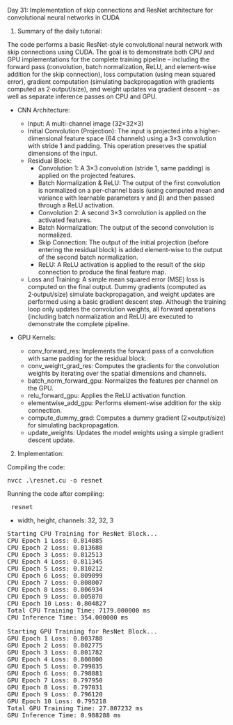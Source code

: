 Day 31: Implementation of skip connections and ResNet architecture for convolutional neural networks in CUDA

1) Summary of the daily tutorial:

The code performs a basic ResNet-style convolutional neural network with skip connections using CUDA. The goal is to demonstrate both CPU and GPU implementations for the complete training pipeline – including the forward pass (convolution, batch normalization, ReLU, and element-wise addition for the skip connection), loss computation (using mean squared error), gradient computation (simulating backpropagation with gradients computed as 2·output/size), and weight updates via gradient descent – as well as separate inference passes on CPU and GPU.

- CNN Architecture:
    - Input: A multi-channel image (32×32×3)
    - Initial Convolution (Projection): The input is projected into a higher-dimensional feature space (64 channels) using a 3×3 convolution with stride 1 and padding. This operation preserves the spatial dimensions of the input.
    - Residual Block:
        - Convolution 1: A 3×3 convolution (stride 1, same padding) is applied on the projected features.
        - Batch Normalization & ReLU: The output of the first convolution is normalized on a per-channel basis (using computed mean and variance with learnable parameters γ and β) and then passed through a ReLU activation.
        - Convolution 2: A second 3×3 convolution is applied on the activated features.
        - Batch Normalization: The output of the second convolution is normalized.
        - Skip Connection: The output of the initial projection (before entering the residual block) is added element-wise to the output of the second batch normalization.
        - ReLU: A ReLU activation is applied to the result of the skip connection to produce the final feature map.
    - Loss and Training: A simple mean squared error (MSE) loss is computed on the final output. Dummy gradients (computed as 2·output/size) simulate backpropagation, and weight updates are performed using a basic gradient descent step. Although the training loop only updates the convolution weights, all forward operations (including batch normalization and ReLU) are executed to demonstrate the complete pipeline.

- GPU Kernels:
    - conv_forward_res: Implements the forward pass of a convolution with same padding for the residual block.
    - conv_weight_grad_res: Computes the gradients for the convolution weights by iterating over the spatial dimensions and channels.
    - batch_norm_forward_gpu: Normalizes the features per channel on the GPU.
    - relu_forward_gpu: Applies the ReLU activation function.
    - elementwise_add_gpu: Performs element-wise addition for the skip connection.
    - compute_dummy_grad: Computes a dummy gradient (2×output/size) for simulating backpropagation.
    - update_weights: Updates the model weights using a simple gradient descent update.

2) Implementation:

Compiling the code:  

<pre>nvcc .\resnet.cu -o resnet</pre>

Running the code after compiling: 

<pre> resnet </pre>

- width, height, channels: 32, 32, 3  

<pre>Starting CPU Training for ResNet Block...
CPU Epoch 1 Loss: 0.814885
CPU Epoch 2 Loss: 0.813688
CPU Epoch 3 Loss: 0.812513
CPU Epoch 4 Loss: 0.811345
CPU Epoch 5 Loss: 0.810212
CPU Epoch 6 Loss: 0.809099
CPU Epoch 7 Loss: 0.808007
CPU Epoch 8 Loss: 0.806934
CPU Epoch 9 Loss: 0.805870
CPU Epoch 10 Loss: 0.804827
Total CPU Training Time: 7179.000000 ms
CPU Inference Time: 354.000000 ms

Starting GPU Training for ResNet Block...
GPU Epoch 1 Loss: 0.803788
GPU Epoch 2 Loss: 0.802775
GPU Epoch 3 Loss: 0.801782
GPU Epoch 4 Loss: 0.800800
GPU Epoch 5 Loss: 0.799835
GPU Epoch 6 Loss: 0.798881
GPU Epoch 7 Loss: 0.797950
GPU Epoch 8 Loss: 0.797031
GPU Epoch 9 Loss: 0.796120
GPU Epoch 10 Loss: 0.795218
Total GPU Training Time: 27.807232 ms
GPU Inference Time: 0.988288 ms</pre>